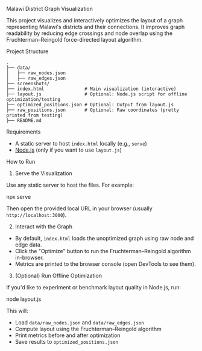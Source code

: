 Malawi District Graph Visualization

This project visualizes and interactively optimizes the layout of a graph representing Malawi's districts and their connections. It improves graph readability by reducing edge crossings and node overlap using the Fruchterman–Reingold force-directed layout algorithm.


Project Structure
 ```
.
├── data/
│   ├── raw_nodes.json
│   ├── raw_edges.json
├── screenshots/
├── index.html               # Main visualization (interactive)
├── layout.js                # Optional: Node.js script for offline optimization/testing
├── optimized_positions.json # Optional: Output from layout.js
├── raw_positions.json       # Optional: Raw coordinates (pretty printed from testing)
├── README.md

 ```
Requirements

- A static server to host `index.html` locally (e.g., `serve`)
- [Node.js](https://nodejs.org/) (only if you want to use `layout.js`)

How to Run

1. Serve the Visualization

Use any static server to host the files. For example:

npx serve


Then open the provided local URL in your browser (usually `http://localhost:3000`).

2. Interact with the Graph

 - By default, `index.html` loads the unoptimized graph using raw node and edge data.
 - Click the "Optimize" button to run the Fruchterman–Reingold algorithm in-browser.
 - Metrics are printed to the browser console (open DevTools to see them).

 3. (Optional) Run Offline Optimization

If you'd like to experiment or benchmark layout quality in Node.js, run:


node layout.js


This will:

 - Load `data/raw_nodes.json` and `data/raw_edges.json`
 - Compute layout using the Fruchterman–Reingold algorithm
 - Print metrics before and after optimization
 - Save results to `optimized_positions.json`





